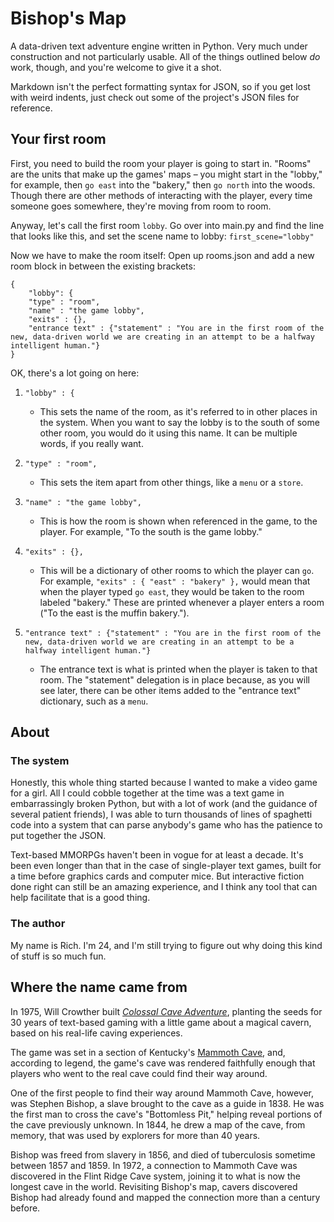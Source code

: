 # Bishop's Map

A data-driven text adventure engine written in Python. Very much under construction and not particularly usable. All of the things outlined below *do* work, though, and you're welcome to give it a shot.

Markdown isn't the perfect formatting syntax for JSON, so if you get lost with weird indents, just check out some of the project's JSON files for reference.

## Your first room
First, you need to build the room your player is going to start in. "Rooms" are the units that make up the games' maps &ndash; you might start in the "lobby," for example, then `go east` into the "bakery," then `go north` into the woods. Though there are other methods of interacting with the player, every time someone goes somewhere, they're moving from room to room.

Anyway, let's call the first room `lobby`. Go over into main.py and find the line that looks like this, and set the scene name to lobby:
`first_scene="lobby"`

Now we have to make the room itself: Open up rooms.json and add a new room block in between the existing brackets:
```
{
    "lobby": {
    "type" : "room",
    "name" : "the game lobby",
    "exits" : {},
    "entrance text" : {"statement" : "You are in the first room of the new, data-driven world we are creating in an attempt to be a halfway intelligent human."}
}
```

OK, there's a lot going on here:

1. `"lobby" : {`
    - This sets the name of the room, as it's referred to in other places in the system. When you want to say the lobby is to the south of some other room, you would do it using this name. It can be multiple words, if you really want.

2. `"type" : "room",`
    - This sets the item apart from other things, like a `menu` or a `store`.

3. `"name" : "the game lobby",`
    - This is how the room is shown when referenced in the game, to the player. For example, "To the south is the game lobby."

4. `"exits" : {},`
    - This will be a dictionary of other rooms to which the player can `go`. For example, `"exits" : { "east" : "bakery" },` would mean that when the player typed `go east`, they would be taken to the room labeled "bakery." These are printed whenever a player enters a room ("To the east is the muffin bakery.").

5.  `"entrance text" : {"statement" : "You are in the first room of the new, data-driven world we are creating in an attempt to be a halfway intelligent human."}`
    - The entrance text is what is printed when the player is taken to that room. The "statement" delegation is in place because, as you will see later, there can be other items added to the "entrance text" dictionary, such as a `menu`.

## About

### The system
Honestly, this whole thing started because I wanted to make a video game for a girl. All I could cobble together at the time was a text game in embarrassingly broken Python, but with a lot of work (and the guidance of several patient friends), I was able to turn thousands of lines of spaghetti code into a system that can parse anybody's game who has the patience to put together the JSON.

Text-based MMORPGs haven't been in vogue for at least a decade. It's been even longer than that in the case of single-player text games, built for a time before graphics cards and computer mice. But interactive fiction done right can still be an amazing experience, and I think any tool that can help facilitate that is a good thing.

### The author
My name is Rich. I'm 24, and I'm still trying to figure out why doing this kind of stuff is so much fun.

## Where the name came from
In 1975, Will Crowther built [*Colossal Cave Adventure*](http://rickadams.org/adventure/a_history.html), planting the seeds for 30 years of text-based gaming with a little game about a magical cavern, based on his real-life caving experiences.

The game was set in a section of Kentucky's [Mammoth Cave](https://en.wikipedia.org/wiki/Mammoth_Cave_National_Park), and, according to legend, the game's cave was rendered faithfully enough that players who went to the real cave could find their way around.

One of the first people to find their way around Mammoth Cave, however, was Stephen Bishop, a slave brought to the cave as a guide in 1838. He was the first man to cross the cave's "Bottomless Pit," helping reveal portions of the cave previously unknown. In 1844, he drew a map of the cave, from memory, that was used by explorers for more than 40 years.

Bishop was freed from slavery in 1856, and died of tuberculosis sometime between 1857 and 1859. In 1972, a connection to Mammoth Cave was discovered in the Flint Ridge Cave system, joining it to what is now the longest cave in the world. Revisiting Bishop's map, cavers discovered Bishop had already found and mapped the connection more than a century before.